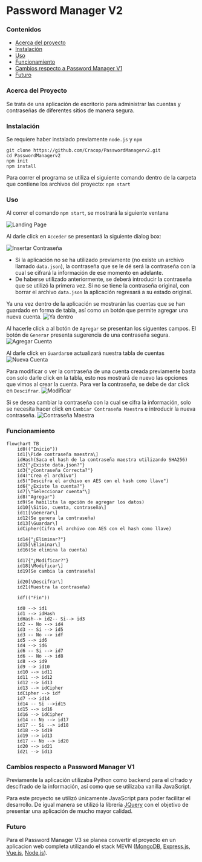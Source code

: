 # Password Manager V2

### Contenidos

- [Acerca del proyecto](#acerca-del-proyecto)
- [Instalación](#instalación)
- [Uso](#uso)
- [Funcionamiento](#funcionamiento)
- [Cambios respecto a Password Manager V1](#cambios-respecto-a-password-manager-v1)
- [Futuro](#futuro)

### Acerca del Proyecto

Se trata de una aplicación de escritorio para administrar las cuentas y contraseñas de diferentes sitios de manera segura. 

### Instalación

Se requiere haber instalado previamente `node.js` y `npm`

```batch
git clone https://github.com/Cracop/PasswordManagerv2.git
cd PasswordManagerv2
npm init
npm install
```

Para correr el programa se utiliza el siguiente comando dentro de la carpeta que contiene los archivos del proyecto: `npm start`

### Uso

Al correr el comando `npm start`, se mostrará la siguiente ventana

![Landing Page](/images/1.png)

Al darle click en `Acceder` se presentará la siguiente dialog box:

![Insertar Contraseña](/images/2.png)

- Si la aplicación no se ha utilizado previamente (no existe un archivo llamado `data.json`), la contraseña que se le dé será la contraseña con la cual se cifrará la información de ese momento en adelante. 
- De haberse utilizado anteriormente, se deberá introducir la contraseña que se utilizó la primera vez. Si no se tiene la contraseña original, con borrar el archivo `data.json` la aplicación regresará a su estado original. 

Ya una vez dentro de la aplicación se mostrarán las cuentas que se han guardado en forma de tabla, así como un botón que permite agregar una nueva cuenta. 
![Ya dentro](/images/4.png)

Al hacerle click a al botón de `Agregar` se presentan los siguentes campos. El botón de `Generar` presenta sugerencia de una contraseña segura. 
![Agregar Cuenta](/images/6.png)

Al darle click en `Guardar`se actualizará nuestra tabla de cuentas
![Nueva Cuenta](/images/8.png)

Para modificar o ver la contraseña de una cuenta creada previamente basta con solo darle click en la tabla, esto nos mostrará de nuevo las opciones que vimos al crear la cuenta. Para ver la contraseña, se debe de dar click en `Descifrar`.
![Modificar](/images/9.png)

Si se desea cambiar la contraseña con la cual se cifra la información, solo se necesita hacer click en `Cambiar Contraseña Maestra` e introducir la nueva contraseña.
![Contraseña Maestra](/images/10.png)

### Funcionamiento

```mermaid
flowchart TB
    id0(("Inicio"))
    id1[\Pide contraseña maestra\]
    idHash(Saca el hash de la contraseña maestra utilizando SHA256)
    id2{"¿Existe data.json?"}
    id3{"¿Contraseña Correcta?"}
    id4("Crea el archivo")
    id5("Descifra el archivo en AES con el hash como llave")
    id6{"¿Existe la cuenta?"}
    id7[\"Seleccionar cuenta"\]
    id8("Agregar")
    id9(Se habilita la opción de agregar los datos)
    id10[\Sitio, cuenta, contraseña\]
    id11[\Generar\]
    id12(Se genera la contraseña)
    id13[\Guardar\]
    idCipher(Cifra el archivo con AES con el hash como llave)
    
    id14{"¿Eliminar?"}
    id15[\Eliminar\]
    id16(Se elimina la cuenta)

    id17{"¿Modificar?"}
    id18[\Modificar\]
    id19[Se cambia la contraseña]

    id20[\Descifrar\]
    id21(Muestra la contraseña)
    
    idf(("Fin"))

    id0 --> id1
    id1 --> idHash
    idHash--> id2-- Si--> id3
    id2 -- No --> id4
    id3 -- Si --> id5
    id3 -- No --> idf
    id5 --> id6
    id4 --> id6
    id6 -- Si --> id7
    id6 -- No --> id8
    id8 --> id9
    id9 --> id10
    id10 --> id11
    id11 --> id12
    id12 --> id13
    id13 --> idCipher
    idCipher --> idf
    id7 --> id14
    id14 -- Si -->id15
    id15 --> id16
    id16 --> idCipher
    id14 -- No --> id17
    id17 -- Si --> id18
    id18 --> id19
    id19 --> id13
    id17 -- No --> id20
    id20 --> id21
    id21 --> id13 
```

### Cambios respecto a Password Manager V1

Previamente la aplicación utilizaba Python como backend para el cifrado y descifrado de la información, así como que se utilizaba vanilla JavaScript.

Para este proyecto se utilizó únicamente JavaScript para poder facilitar el desarrollo. De igual manera se utilizó la librería [JQuery](https://jquery.com/) con el objetivo de presentar una aplicación de mucho mayor calidad. 

### Futuro

Para el Password Manager V3 se planea convertir el proyecto en un aplicacion web completa utilizando el stack MEVN ([MongoDB](https://www.mongodb.com/), [Express.js](https://expressjs.com/), [Vue.js](https://vuejs.org/), [Node.js]()). 
